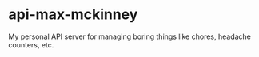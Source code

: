 # api-max-mckinney
 My personal API server for managing boring things like chores, headache counters, etc.
